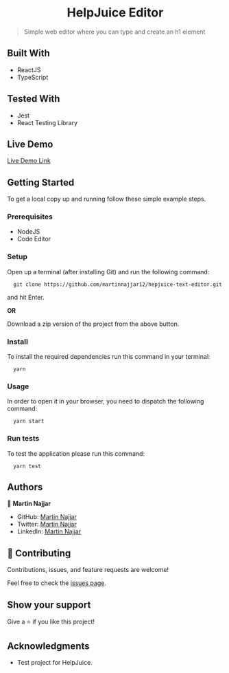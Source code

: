 <h1 align="center">HelpJuice Editor</h1>

> Simple web editor where you can type and create an h1 element

## Built With

- ReactJS
- TypeScript

## Tested With

- Jest
- React Testing Library

## Live Demo

[Live Demo Link](https://helpjuiceeditor.netlify.app/)

## Getting Started

To get a local copy up and running follow these simple example steps.

### Prerequisites

- NodeJS
- Code Editor

### Setup

Open up a terminal (after installing Git) and run the following command:

```
  git clone https://github.com/martinnajjar12/hepjuice-text-editor.git
```

and hit Enter.

**OR**

Download a zip version of the project from the above button.

### Install

To install the required dependencies run this command in your terminal:

```
  yarn
```

### Usage

In order to open it in your browser, you need to dispatch the following command:

```
  yarn start
```

### Run tests

To test the application please run this command:

```
  yarn test
```

## Authors

👤 **Martin Najjar**

- GitHub: [Martin Najjar](https://github.com/martinnajjar12)
- Twitter: [Martin Najjar](https://twitter.com/martin_najjar)
- LinkedIn: [Martin Najjar](https://linkedin.com/in/martinnajjar12)

## 🤝 Contributing

Contributions, issues, and feature requests are welcome!

Feel free to check the [issues page](https://github.com/martinnajjar12/hepjuice-text-editor/issues).

## Show your support

Give a ⭐️ if you like this project!

## Acknowledgments

- Test project for HelpJuice.
